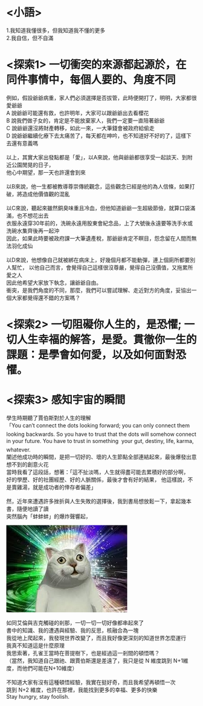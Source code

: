 # <小語>  
1.我知道我懂很多，但我知道我不懂的更多  
2.我自信，但不自滿  

# <探索1> 一切衝突的來源都起源於，在同件事情中，每個人要的、角度不同  
例如，假設爺爺病重，家人們必須選擇是否拔管，此時便開打了，明明，大家都很愛爺爺  
A 說爺爺可能還有救，也許明年，大家可以跟爺爺出去看櫻花  
B 說我們做子女的，肯定是不能放棄家人，我們一定要一直陪著爺爺  
C 說爺爺還沒將財產轉移，如此一來，一大筆錢會被政府給偷走  
D 說爺爺繼續化療下去太痛苦了，每天都在呻吟，也不知道好不好的了，這樣下去還有意義嗎  
<br>
以上，其實大家出發點都是「愛」，以A來說，他與爺爺都很享受一起談天、到附近公園閒晃的日子，  
他心中期望，那一天也許還會到來  
<br>
以B來說，他一生都被教導尊崇傳統觀念，這些觀念已經是他的為人信條，如果打破，將造成他價值觀的混亂  
<br>
以C來說，聽起來雖然銅臭味重且冷血，但他知道爺爺一生超級節儉，就算口袋滿滿，也不想花出去  
衣服永遠穿30年前的，洗碗永遠用股東會紀念品，上了大號後永遠要等洗手水或洗碗水集齊後再一起沖  
因此，如果此時要被政府課一大筆遺產稅，那爺爺肯定不瞑目，怨念留在人間而無法羽化成仙  
<br>
以D來說，他想像自己就被綁在病床上，好幾個月都不能動彈，連上個廁所都要別人幫忙，
以他自己而言，會覺得自己這樣很沒尊嚴，覺得自己沒價值，又拖累所愛之人  
因此他希望大家放下執念，讓爺爺自由。
<br>
衝突，是我們角度的不同，那麼，我們可以嘗試理解、走近對方的角度，妥協出一個大家都覺得還不錯的方案嗎？
<br>

# <探索2> 一切阻礙你人生的，是恐懼; 一切人生幸福的解答，是愛。貫徹你一生的課題：是學會如何愛，以及如何面對恐懼。


# <探索3> 感知宇宙的瞬間
學生時期聽了賈伯斯對於人生的理解  
「You can’t connect the dots looking forward; you can only connect them looking backwards. So you have to trust that the dots will somehow connect in your future. You have to trust in something  your gut, destiny, life, karma, whatever.  
闡述他成功時的瞬間，是把一切好的、壞的人生節點全部連結起來，最後爆發出意想不到的創意火花  
當時我看了這段話，想著：「這不扯淡嗎，人生就得盡可能去累積好的部分啊，  
好的學歷、好的社團經歷、好的人脈關係，最後才會有好的結果，
他這樣說，不是賣雞湯，就是成功者的倖存者偏差」  
<br>
然，近年來遭遇許多挫折與人生失敗的選擇後，我到書局想放鬆一下，拿起幾本書，隨便地讀了讀  
突然腦內「蚌蚌蚌」的爆炸聲響起，  

![Alt text](/images/cat_philosopher.jpg)

如同艾倫與吉克觸碰的剎那，一切一切一切好像都串起來了  
書中的知識、我的遭遇與經驗、我的反思，核融合為一塊  
我從地上爬起來，我發現世界改變了，而且我好像更深刻的知道世界怎麼運行  
我真不知道這是什麼原理  
我思索著，孔雀王當時在菩提樹下，也是經過這一剎間的頓悟嗎？  
（當然，我知道自己跟祂、跟賈伯斯還是差遠了，我只是從 N 維度跳到 N+1維度，而他們可能在N+10維度）  
<br>
不知道大家有沒有這種頓悟經驗，我實在挺好奇，而且我希望再頓悟一次  
跳到 N+2 維度，也許在那裡，我能找到更多的幸福、更多的快樂  
Stay hungry, stay foolish.